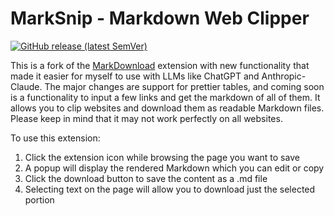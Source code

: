 # MarkSnip - Markdown Web Clipper

[![GitHub release (latest SemVer)](https://img.shields.io/github/v/release/DhruvParikh1/markdownload-extension-updated?style=for-the-badge&sort=semver)](https://github.com/DhruvParikh1/markdownload-extension-updated/releases/latest)

This is a fork of the [MarkDownload](https://github.com/deathau/markdownload) extension with new functionality that made it easier for myself to use with LLMs like ChatGPT and Anthropic-Claude. The major changes are support for prettier tables, and coming soon is a functionality to input a few links and get the markdown of all of them. It allows you to clip websites and download them as readable Markdown files. Please keep in mind that it may not work perfectly on all websites.

To use this extension:

1. Click the extension icon while browsing the page you want to save 
2. A popup will display the rendered Markdown which you can edit or copy
3. Click the download button to save the content as a .md file
4. Selecting text on the page will allow you to download just the selected portion